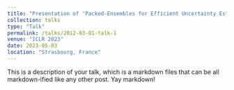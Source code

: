 ```yaml
---
title: "Presentation of 'Packed-Ensembles for Efficient Uncertainty Estimation' (Spotlight)"
collection: talks
type: "Talk"
permalink: /talks/2012-03-01-talk-1
venue: "ICLR 2023"
date: 2023-05-03
location: "Strasbourg, France"
---
```


This is a description of your talk, which is a markdown files that can be all markdown-ified like any other post. Yay markdown!
